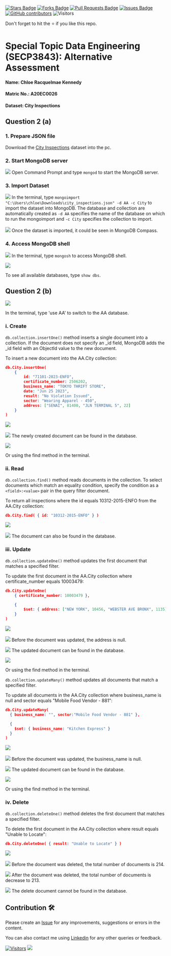 <a href="https://github.com/drshahizan/SECP3843/stargazers"><img src="https://img.shields.io/github/stars/drshahizan/SECP3843" alt="Stars Badge"/></a>
<a href="https://github.com/drshahizan/SECP3843/network/members"><img src="https://img.shields.io/github/forks/drshahizan/SECP3843" alt="Forks Badge"/></a>
<a href="https://github.com/drshahizan/SECP3843/pulls"><img src="https://img.shields.io/github/issues-pr/drshahizan/SECP3843" alt="Pull Requests Badge"/></a>
<a href="https://github.com/drshahizan/SECP3843/issues"><img src="https://img.shields.io/github/issues/drshahizan/SECP3843" alt="Issues Badge"/></a>
<a href="https://github.com/drshahizan/SECP3843/graphs/contributors"><img alt="GitHub contributors" src="https://img.shields.io/github/contributors/drshahizan/SECP3843?color=2b9348"></a>
![Visitors](https://api.visitorbadge.io/api/visitors?path=https%3A%2F%2Fgithub.com%2Fdrshahizan%2FSECP3843&labelColor=%23d9e3f0&countColor=%23697689&style=flat)

Don't forget to hit the :star: if you like this repo.

# Special Topic Data Engineering (SECP3843): Alternative Assessment

#### Name: Chloe Racquelmae Kennedy
#### Matric No.: A20EC0026
#### Dataset: City Inspections	

## Question 2 (a)
### 1. Prepare JSON file 
Download the [City Inspections](https://github.com/drshahizan/dataset/tree/main/mongodb/08-city_inspections) dataset into the pc. 

### 2. Start MongoDB server
<img  src="./files/images/start_server.jpg"></img>
Open Command Prompt and type `mongod` to start the MongoDB server.

### 3. Import Dataset
<img  src="./files/images/import.jpg"></img>
In the terminal, type `mongoimport "C:\Users\chloe\Downloads\city_inspections.json" -d AA -c City` to import the dataset into MongoDB. The database and collection are automatically created as `-d AA` specifies the name of the database on which to run the mongoimport and `-c City` specifies the collection to import.
<br>
<br>
<img  src="./files/images/database.jpg"></img>
Once the dataset is imported, it could be seen in MongoDB Compass.

### 4. Access MongoDB shell
<img  src="./files/images/mongosh.jpg"></img>
In the terminal, type `mongosh` to access MongoDB shell.

<img  src="./files/images/show_dbs.jpg"></img>

To see all available databases, type `show dbs`.

## Question 2 (b)
<img  src="./files/images/use_AA.jpg"></img>

In the terminal, type 'use AA' to switch to the AA database.

### i. Create
`db.collection.insertOne()` method inserts a single document into a collection. If the document does not specify an _id field, MongoDB adds the _id field with an ObjectId value to the new document. 

To insert a new document into the AA.City collection:
```json
db.City.insertOne(
    {
        id: "71101-2023-ENFO",
        certificate_number: 2506202,
        business_name: "TOKYO THRIFT STORE",
        date: "Jun 25 2023",
        result: "No Violation Issued",
        sector: "Wearing Apparel - 450",
        address: ["SENAI", 81400, "JLN TERMINAL 5", 22]
    }
)
```
<img  src="./files/images/create.jpg"></img>
<br>
<br>
<img  src="./files/images/create2.jpg"></img>
The newly created document can be found in the database.

<img  src="./files/images/create3.jpg"></img>

Or using the find method in the terminal. 

### ii. Read
`db.collection.find()` method reads documents in the collection. To select documents which match an equality condition, specify the condition as a `<field>:<value>` pair in the query filter document.

To return all inspections where the id equals 10312-2015-ENFO from the AA.City collection:
```json
db.City.find( { id: "10312-2015-ENFO" } )
```
<img  src="./files/images/find.jpg"></img>
<br>
<br>
<img  src="./files/images/find2.jpg"></img>
The document can also be found in the database.

### iii. Update
`db.collection.updateOne()` method updates the first document that matches a specified filter.

To update the first document in the AA.City collection where certificate_number equals 10003479:
```json
db.City.updateOne( 
    { certificate_number: 10003479 },

    {
        $set: { address: ["NEW YORK", 10456, "WEBSTER AVE BRONX", 1135]}
    }
)
```
<img  src="./files/images/update.jpg"></img>
<br>
<br>
<img  src="./files/images/update1.jpg"></img>
Before the document was updated, the address is null.

<img  src="./files/images/update2.jpg"></img>
The updated document can be found in the database.

<img  src="./files/images/update3.jpg"></img>

Or using the find method in the terminal. 

`db.collection.updateMany()` method updates all documents that match a specified filter.

To update all documents in the AA.City collection where business_name is null and sector equals "Mobile Food Vendor - 881":
```json
db.City.updateMany(
  { business_name: "", sector:"Mobile Food Vendor - 881" },

  {
    $set: { business_name: "Kitchen Express" }
  }
)
```
<img  src="./files/images/update_m.jpg"></img>
<br>
<br>
<img  src="./files/images/update4.jpg"></img>
Before the document was updated, the business_name is null.

<img  src="./files/images/update5.jpg"></img>
The updated document can be found in the database.

<img  src="./files/images/update6.jpg"></img>

Or using the find method in the terminal. 

### iv. Delete
`db.collection.deleteOne()` method deletes the first document that matches a specified filter.

To delete the first document in the AA.City collection where result equals "Unable to Locate":
```json
db.City.deleteOne( { result: "Unable to Locate" } )
```
<img  src="./files/images/delete.jpg"></img>
<br>
<br>
<img  src="./files/images/delete1.jpg"></img>
Before the document was deleted, the total number of documents is 214.

<img  src="./files/images/delete2.jpg"></img>
After the document was deleted, the total number of documents is decrease to 213.

<img  src="./files/images/delete3.jpg"></img>
The delete document cannot be found in the database.

## Contribution 🛠️
Please create an [Issue](https://github.com/drshahizan/special-topic-data-engineering/issues) for any improvements, suggestions or errors in the content.

You can also contact me using [Linkedin](https://www.linkedin.com/in/drshahizan/) for any other queries or feedback.

[![Visitors](https://api.visitorbadge.io/api/visitors?path=https%3A%2F%2Fgithub.com%2Fdrshahizan&labelColor=%23697689&countColor=%23555555&style=plastic)](https://visitorbadge.io/status?path=https%3A%2F%2Fgithub.com%2Fdrshahizan)
![](https://hit.yhype.me/github/profile?user_id=81284918)
